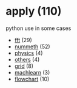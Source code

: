 # apply (110)
python use in some cases

+ [fft](fft/README.md) (29)
+ [nummeth](nummeth/README.md) (52)
+ [physics](physics/README.md) (4)
+ [others](others/README.md) (4)
+ [grid](grid/README.md) (8)
+ [machlearn](machlearn/README.md) (3)
+ [flowchart](flowchart/README.md) (10)

